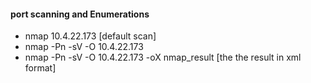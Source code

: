 #### port scanning and Enumerations
- nmap 10.4.22.173 [default scan]
- nmap -Pn -sV -O 10.4.22.173 
- nmap -Pn -sV -O 10.4.22.173 -oX nmap_result   [the the result in xml format]
